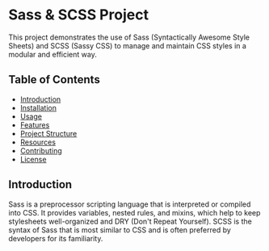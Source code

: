 # Sass & SCSS Project

This project demonstrates the use of Sass (Syntactically Awesome Style Sheets) and SCSS (Sassy CSS) to manage and maintain CSS styles in a modular and efficient way.

## Table of Contents
- [Introduction](#introduction)
- [Installation](#installation)
- [Usage](#usage)
- [Features](#features)
- [Project Structure](#project-structure)
- [Resources](#resources)
- [Contributing](#contributing)
- [License](#license)

## Introduction

Sass is a preprocessor scripting language that is interpreted or compiled into CSS. It provides variables, nested rules, and mixins, which help to keep stylesheets well-organized and DRY (Don't Repeat Yourself). SCSS is the syntax of Sass that is most similar to CSS and is often preferred by developers for its familiarity.



